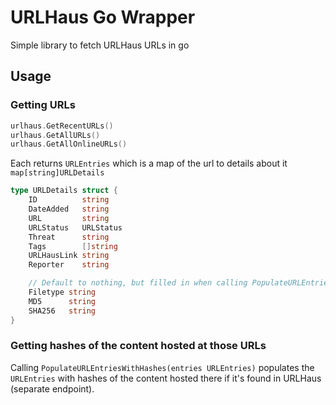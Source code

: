 # URLHaus Go Wrapper

Simple library to fetch URLHaus URLs in go

## Usage

### Getting URLs

```go
urlhaus.GetRecentURLs()
urlhaus.GetAllURLs()
urlhaus.GetAllOnlineURLs()
```

Each returns `URLEntries` which is a map of the url to details about it `map[string]URLDetails`

```go
type URLDetails struct {
    ID          string
    DateAdded   string
    URL         string
    URLStatus   URLStatus
    Threat      string
    Tags        []string
    URLHausLink string
    Reporter    string

    // Default to nothing, but filled in when calling PopulateURLEntriesWithHashes
    Filetype string
    MD5      string
    SHA256   string
}
```

### Getting hashes of the content hosted at those URLs

Calling `PopulateURLEntriesWithHashes(entries URLEntries)` populates the `URLEntries` with hashes of the content hosted there if it's found in URLHaus (separate endpoint).
